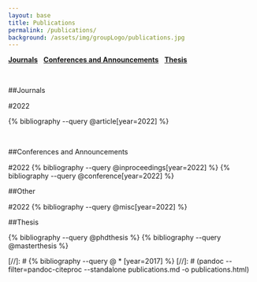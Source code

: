 ```yaml
---
layout: base
title: Publications
permalink: /publications/
background: /assets/img/groupLogo/publications.jpg
---
```


<!-- # Bibliography -->

[**Journals**](#journals) &nbsp; [**Conferences and Announcements**](#conferences-and-announcements) &nbsp; [**Thesis**](#thesis)

<br/>


##Journals

<p style="margin-bottom:15px"></p>

#2022

{% bibliography --query @article[year=2022] %}


<br/>

##Conferences and Announcements
<p style="margin-bottom:15px"></p>
#2022
{% bibliography --query @inproceedings[year=2022] %}
{% bibliography --query @conference[year=2022] %}
<br/>

##Other
<p style="margin-bottom:15px"></p>
#2022
{% bibliography --query @misc[year=2022] %}
<br/>


##Thesis

{% bibliography --query @phdthesis %}
{% bibliography --query @masterthesis %}


[//]: # {% bibliography --query @ \* [year=2017] %}
[//]: # (pandoc --filter=pandoc-citeproc --standalone publications.md -o publications.html)
